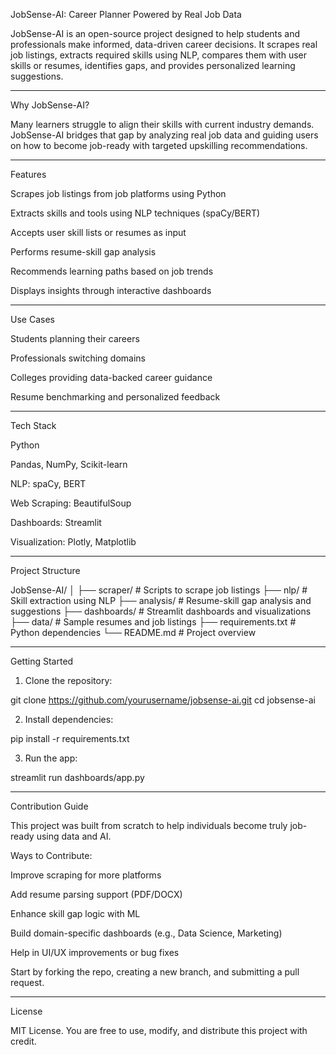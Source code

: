 JobSense-AI: Career Planner Powered by Real Job Data

JobSense-AI is an open-source project designed to help students and professionals make informed, data-driven career decisions. It scrapes real job listings, extracts required skills using NLP, compares them with user skills or resumes, identifies gaps, and provides personalized learning suggestions.


---

Why JobSense-AI?

Many learners struggle to align their skills with current industry demands. JobSense-AI bridges that gap by analyzing real job data and guiding users on how to become job-ready with targeted upskilling recommendations.


---

Features

Scrapes job listings from job platforms using Python

Extracts skills and tools using NLP techniques (spaCy/BERT)

Accepts user skill lists or resumes as input

Performs resume-skill gap analysis

Recommends learning paths based on job trends

Displays insights through interactive dashboards



---

Use Cases

Students planning their careers

Professionals switching domains

Colleges providing data-backed career guidance

Resume benchmarking and personalized feedback



---

Tech Stack

Python

Pandas, NumPy, Scikit-learn

NLP: spaCy, BERT

Web Scraping: BeautifulSoup

Dashboards: Streamlit

Visualization: Plotly, Matplotlib



---

Project Structure

JobSense-AI/
│
├── scraper/             # Scripts to scrape job listings
├── nlp/                 # Skill extraction using NLP
├── analysis/            # Resume-skill gap analysis and suggestions
├── dashboards/          # Streamlit dashboards and visualizations
├── data/                # Sample resumes and job listings
├── requirements.txt     # Python dependencies
└── README.md            # Project overview


---

Getting Started

1. Clone the repository:



git clone https://github.com/yourusername/jobsense-ai.git
cd jobsense-ai

2. Install dependencies:



pip install -r requirements.txt

3. Run the app:



streamlit run dashboards/app.py


---

Contribution Guide

This project was built from scratch to help individuals become truly job-ready using data and AI.

Ways to Contribute:

Improve scraping for more platforms

Add resume parsing support (PDF/DOCX)

Enhance skill gap logic with ML

Build domain-specific dashboards (e.g., Data Science, Marketing)

Help in UI/UX improvements or bug fixes


Start by forking the repo, creating a new branch, and submitting a pull request.


---

License

MIT License. You are free to use, modify, and distribute this project with credit.
